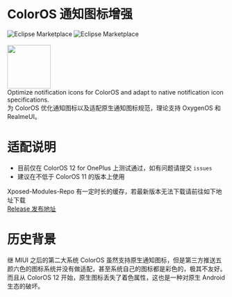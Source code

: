 # ColorOS 通知图标增强

![Eclipse Marketplace](https://img.shields.io/badge/license-AGPL3.0-blue)
![Eclipse Marketplace](https://img.shields.io/badge/version-v1.5-green)
<br/><br/>
<img src="https://github.com/fankes/ColorOSNotifyIcon/blob/master/app/src/main/ic_launcher-playstore.png" width = "100" height = "100"/>
<br/>
Optimize notification icons for ColorOS and adapt to native notification icon specifications.<br/>
为 ColorOS 优化通知图标以及适配原生通知图标规范，理论支持 OxygenOS 和 RealmeUI。

# 适配说明

- 目前仅在 ColorOS 12 for OnePlus 上测试通过，如有问题请提交 `issues`
- 建议在不低于 ColorOS 11 的版本上使用

Xposed-Modules-Repo 有一定时长的缓存，若最新版本无法下载请前往如下地址下载<br/>
[Release 发布地址](https://github.com/fankes/ColorOSNotifyIcon/releases)

# 历史背景

继 MIUI 之后的第二大系统 ColorOS 虽然支持原生通知图标，但是第三方推送五颜六色的图标系统并没有做适配，甚至系统自己的图标都是彩色的，极其不友好。<br/>
而且从 ColorOS 12 开始，原生图标丢失了着色属性，这也是一种对原生 Android 生态的破坏。
